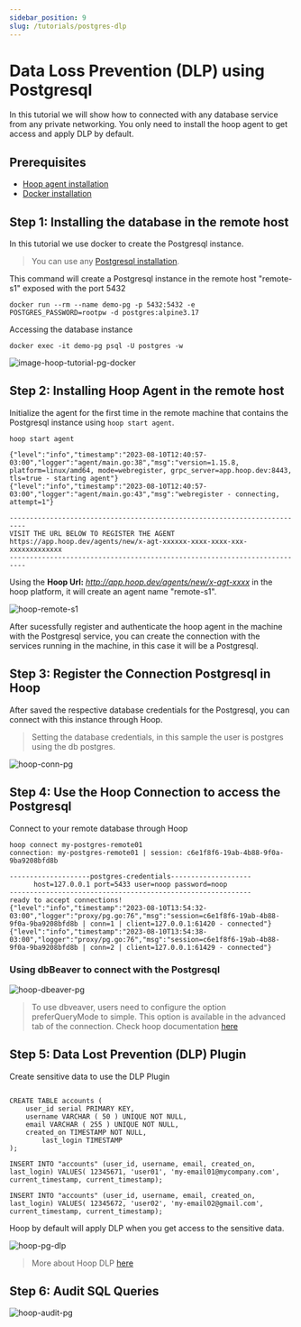 ```yaml
---
sidebar_position: 9
slug: /tutorials/postgres-dlp
---
```


# Data Loss Prevention (DLP) using Postgresql

In this tutorial we will show how to connected with any database service from any private networking. You only need to install the hoop agent to get access and apply DLP by default.

## Prerequisites

- [Hoop agent installation](https://hoop.dev/docs/installing/command-line)
- [Docker installation](https://docs.docker.com/engine/install/)

## Step 1: Installing the database in the remote host

In this tutorial we use docker to create the Postgresql instance. 

> You can use any [Postgresql installation](https://www.postgresql.org/download/).

This command will create a Postgresql instance in the remote host "remote-s1" exposed with the port 5432

```
docker run --rm --name demo-pg -p 5432:5432 -e POSTGRES_PASSWORD=rootpw -d postgres:alpine3.17
```

Accessing the database instance

```
docker exec -it demo-pg psql -U postgres -w
```

![image-hoop-tutorial-pg-docker](./img/hoop-tutorial-pg-docker.png)

## Step 2: Installing Hoop Agent in the remote host


Initialize the agent for the first time in the remote machine that contains the Postgresql instance using `hoop start agent`.


```
hoop start agent

{"level":"info","timestamp":"2023-08-10T12:40:57-03:00","logger":"agent/main.go:38","msg":"version=1.15.8, platform=linux/amd64, mode=webregister, grpc_server=app.hoop.dev:8443, tls=true - starting agent"}
{"level":"info","timestamp":"2023-08-10T12:40:57-03:00","logger":"agent/main.go:43","msg":"webregister - connecting, attempt=1"}

--------------------------------------------------------------------------
VISIT THE URL BELOW TO REGISTER THE AGENT
https://app.hoop.dev/agents/new/x-agt-xxxxxx-xxxx-xxxx-xxx-xxxxxxxxxxxxx
--------------------------------------------------------------------------

```

Using the **Hoop Url:** _http://app.hoop.dev/agents/new/x-agt-xxxx_ in the hoop platform, it will create an agent name "remote-s1".

![hoop-remote-s1](./img/hoop-remote-s1.png)

After sucessfully register and authenticate the hoop agent in the machine with the Postgresql service, you can create the connection with the services running in the machine, in this case it will be a Postgresql.

## Step 3: Register the Connection Postgresql in Hoop

After saved the respective database credentials for the Postgresql, you can connect with this instance through Hoop.

> Setting the database credentials, in this sample the user is postgres using the db postgres.

![hoop-conn-pg](./img/hoop-conn-pg.png)

## Step 4: Use the Hoop Connection to access the Postgresql

Connect to your remote database through Hoop

```
hoop connect my-postgres-remote01
connection: my-postgres-remote01 | session: c6e1f8f6-19ab-4b88-9f0a-9ba9208bfd8b

--------------------postgres-credentials--------------------
      host=127.0.0.1 port=5433 user=noop password=noop
------------------------------------------------------------
ready to accept connections!
{"level":"info","timestamp":"2023-08-10T13:54:32-03:00","logger":"proxy/pg.go:76","msg":"session=c6e1f8f6-19ab-4b88-9f0a-9ba9208bfd8b | conn=1 | client=127.0.0.1:61420 - connected"}
{"level":"info","timestamp":"2023-08-10T13:54:38-03:00","logger":"proxy/pg.go:76","msg":"session=c6e1f8f6-19ab-4b88-9f0a-9ba9208bfd8b | conn=2 | client=127.0.0.1:61429 - connected"}
```

### Using dbBeaver to connect with the Postgresql

![hoop-dbeaver-pg](./img/hoop-dbeaver-pg.png)

> To use dbveaver, users need to configure the option preferQueryMode to simple. This option is available in the advanced tab of the connection. Check hoop documentation [here](https://hoop.dev/docs/connections/postgres)

## Step 5: Data Lost Prevention (DLP) Plugin

Create sensitive data to use the DLP Plugin

```

CREATE TABLE accounts (
	user_id serial PRIMARY KEY,
	username VARCHAR ( 50 ) UNIQUE NOT NULL,
	email VARCHAR ( 255 ) UNIQUE NOT NULL,
	created_on TIMESTAMP NOT NULL,
        last_login TIMESTAMP
);

INSERT INTO "accounts" (user_id, username, email, created_on, last_login) VALUES( 12345671, 'user01', 'my-email01@mycompany.com', current_timestamp, current_timestamp);

INSERT INTO "accounts" (user_id, username, email, created_on, last_login) VALUES( 12345672, 'user02', 'my-email02@gmail.com', current_timestamp, current_timestamp);
```

Hoop by default will apply DLP when you get access to the sensitive data.

![hoop-pg-dlp](./img/hoop-pg-dlp.png)

> More about Hoop DLP [here](https://hoop.dev/docs/plugins/dlp/)

## Step 6: Audit SQL Queries

![hoop-audit-pg](./img/hoop-audit-pg.png)

